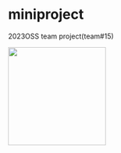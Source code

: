 # miniproject
2023OSS team project(team#15)
<html>
  <head>
  </head>
   <body>
     <img src= "https://cdn.pixabay.com/photo/2013/07/12/14/53/cart-148964_960_720.png" width="200" height = "200">
  </body>
</html>

